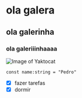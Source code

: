 # ola galera 
## ola galerinha
### ola galeriiinhaaaa

![Image of Yaktocat](https://octodex.github.com/images/yaktocat.png)

```
const name:string = "Pedro"
```

- [x] fazer tarefas
- [x] dormir
